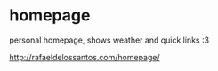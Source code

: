# homepage
personal homepage, shows weather and quick links :3

http://rafaeldelossantos.com/homepage/
